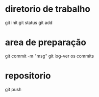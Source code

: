 # diretorio de trabalho
git init
git status
git add

# area de preparação
git commit -m "msg"
git log-ver os commits 

# repositorio
git push